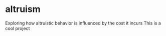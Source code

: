 # altruism
Exploring how altruistic behavior is influenced by the cost it incurs
This is a cool project
